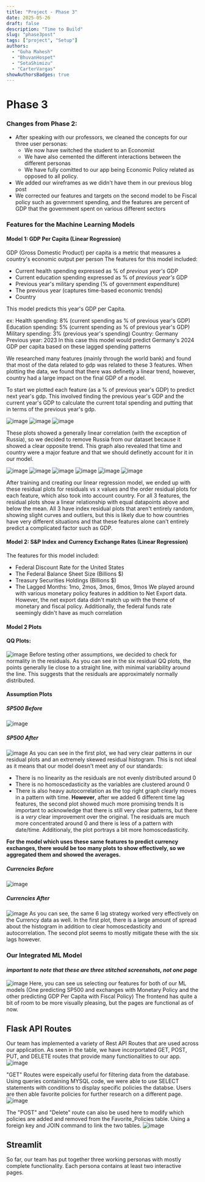 ```yaml
---
title: "Project - Phase 3"
date: 2025-05-26
draft: false
description: "Time to Build"
slug: "phase3post"
tags: ["project", "Setup"]
authors:
  - "Guha Mahesh"
  - "BhuvanHospet"
  - "SotaShimizu"
  - "CarterVargas"
showAuthorsBadges: true
---
```


# Phase 3

### Changes from Phase 2:

- After speaking with our professors, we cleaned the concepts for our three user personas:
    - We now have switched the student to an Economist
    - We have also cemented the different interactions between the different personas
    - We have fully comitted to our app being Economic Policy related as opposed to all policy.
- We added our wireframes as we didn't have them in our previous blog post
- We corrected our features and targets on the second model to be Fiscal policy such as government spending, and the features are percent of GDP that the government spent on various different sectors


### Features for the Machine Learning Models

#### Model 1: GDP Per Capita (Linear Regression)

GDP (Gross Domestic Product) per capita is a metric that measures a country's economic output per person
The features for this model included:
- Current health spending expressed as % of *previous year's* GDP
- Current education spending expressed as % of *previous year's* GDP
- Previous year's military spending (% of government expenditure)
- The previous year (captures time-based economic trends)
- Country

This model predicts this year's GDP per Capita. 

ex: Health spending: 8% (current spending as % of previous year's GDP)
Education spending: 5% (current spending as % of previous year's GDP)
Military spending: 3% (previous year's spending)
Country: Germany
Previous year: 2023
In this case this model would predict Germany's 2024 GDP per capita based on these lagged spending patterns

We researched many features (mainly through the world bank) and found that most of the data related to gdp
was related to these 3 features. When plotting the data, we found that there was definetly a linear trend, however, country had a large impact on the final GDP of a model.

To start we plotted each feature (as a % of previous year's GDP) to predict next year's gdp. This involved finding the previous year's GDP and the current year's GDP to calculate the current total spending and putting that in terms of the previous year's gdp.

![image](https://i.ibb.co/v6P8jLvF/Screenshot-2025-06-05-at-11-49-30-PM.png)
![image](https://i.ibb.co/pBbHVLjG/Screenshot-2025-06-05-at-11-49-45-PM.png)
![image](https://i.ibb.co/rGnqvdh4/Screenshot-2025-06-05-at-11-49-56-PM.png)

These plots showed a generally linear correlation (with the exception of Russia), so we decided to remove Russia from our dataset because it showed a clear opposite trend. This graph also revealed that time and country were a major feature and that we should definetly account for it in our model.


![image](https://i.ibb.co/j1kw59G/Screenshot-2025-06-06-at-12-54-00-AM.png)
![image](https://i.ibb.co/j9MnRXRC/Screenshot-2025-06-06-at-12-55-16-AM.png)
![image](https://i.ibb.co/nqX1d0WS/Screenshot-2025-06-06-at-12-55-28-AM.png)
![image](https://i.ibb.co/n8CJfh1F/Screenshot-2025-06-06-at-12-55-43-AM.png)
![image](https://i.ibb.co/W426qPRc/Screenshot-2025-06-06-at-12-55-56-AM.png)
![image](https://i.ibb.co/k2LnNh1H/Screenshot-2025-06-06-at-12-56-08-AM.png)

After training and creating our linear regression model, we ended up with these residual plots for residuals vs x values and the order residual plots for each feature, which also took into account country. For all 3 features, the residual plots show a linear relationship with equal datapoints above and below the mean. All 3 have index residual plots that aren't entirely random, showing slight curves and outliers, but this is likely due to how countries have very different situations and that these features alone can't entirely predict a complicated factor such as GDP.

#### Model 2: S&P Index and Currency Exchange Rates (Linear Regression)
The features for this model included:
- Federal Discount Rate for the United States
- The Federal Balance Sheet Size (Billions $)
- Treasury Securities Holdings (Billions $)
- The Lagged Months: 1mo, 2mos, 3mos, 6mos, 9mos
We played around with various monetary policy features in addition to Net Export data. However, the net export data didn't match up with the theme of monetary and fiscal policy. Additionally, the federal funds rate seemingly didn't have as much correlation



#### Model 2 Plots

#### QQ Plots:
![image](https://i.ibb.co/spdZ8JRx/Screenshot-2025-06-04-at-10-40-37-PM.png)
Before testing other assumptions, we decided to check for normality in the residuals. As you can see in the six residual QQ plots, the points generally lie close to a straight line, with minimal variability around the line. This suggests that the residuals are approximately normally distributed.

#### Assumption Plots
##### SP500 Before
![image](https://i.ibb.co/6RNxngw7/Screenshot-2025-06-05-at-8-38-59-PM.png)
##### SP500 After
![image](https://i.ibb.co/Hf4JkP1L/Screenshot-2025-06-05-at-8-39-04-PM.png)
As you can see in the first plot, we had very clear patterns in our residual plots and an extremely skewed residual histogram. This is not ideal as it means that our model doesn't meet any of our standards:
- There is no linearity as the residuals are not evenly distributed around 0
- There is no homoscedasticity as the variables are clustered around 0
- There is also heavy autocorrelation as the top right graph clearly moves in a pattern with time.
**However**, after we added 6 different time lag features, the second plot showed much more promising trends
It is important to acknowledge that there is still very clear patterns, but there is a *very* clear improvement over the original. The residuals are much more concentrated around 0 and there is less of a pattern with date/time. Additionaly, the plot portrays a bit more homoscedasticity.

**For the model which uses these same features to predict currency exchanges, there would be too many plots to show effectively, so we aggregated them and showed the averages.**
##### Currencies Before
![image](https://i.ibb.co/nsmvR9Sy/Screenshot-2025-06-05-at-8-38-52-PM.png)
##### Currencies After
![image](https://i.ibb.co/P7BcW3T/Screenshot-2025-06-05-at-8-38-44-PM.png)
 As you can see, the same 6 lag strategy worked very effectively on the Currency data as well. In the first plot, there is a large amount of spread about the histogram in addition to clear homoscedasticity and autocorrelation. The second plot seems to mostly mitigate these with the six lags however.


### Our Integrated ML Model
#### *important to note that these are three stitched screenshots, not one page*
![image](https://i.ibb.co/ycgMLzGY/Screenshot-2025-06-05-at-8-51-35-PM.png)
Here, you can see us selecting our features for both of our ML models (One predicting SP500 and exchanges with Monetary Policy and the other predicting GDP Per Capita with Fiscal Policy)
The frontend has quite a bit of room to be more visually pleasing, but the pages are functional as of now.

## Flask API Routes

Our team has implemented a variety of Rest API Routes that are used across our application. As seen in the table, we have incorportated GET, POST, PUT, and DELETE routes that provide many functionalities to our app.
![image](https://i.ibb.co/d0sNpTRn/Screenshot-2025-06-06-at-12-32-13-AM.png)

"GET" Routes were espeically useful for filtering data from the database. Using queries containing MYSQL code, we were able to use SELECT statements with conditions to display specific policies the databse. Users are then able favorite policies for further research on a different page.
![image](https://i.ibb.co/1tqW8PfL/Screenshot-2025-06-06-at-12-15-27-AM.png)

The "POST" and "Delete" route can also be used here to modify which policies are added and removed from the Favorite_Policies table. Using a foreign key and JOIN command to link the two tables.
![image](https://i.ibb.co/9HwNvxFw/Screenshot-2025-06-06-at-12-17-13-AM.png)

## Streamlit

So far, our team has put together three working personas with mostly complete functionality. Each persona contains at least two interactive pages.